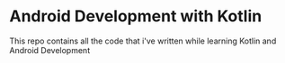 # Android Development with Kotlin
This repo contains all the code that i've written while learning Kotlin and Android Development
